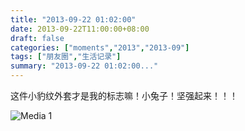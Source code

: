 ```yaml
---
title: "2013-09-22 01:02:00"
date: 2013-09-22T11:00:00+08:00
draft: false
categories: ["moments","2013","2013-09"]
tags: ["朋友圈","生活记录"]
summary: "2013-09-22 01:02:00..."
---
```


这件小豹纹外套才是我的标志嘛！小兔子！坚强起来！！！

![Media 1](/Moments/photos/2013-09-22/201309220102000.jpg)
